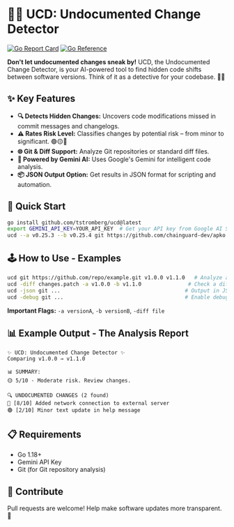 # 🕵️‍♂️ UCD: Undocumented Change Detector

[![Go Report Card](https://goreportcard.com/badge/github.com/tstromberg/ucd)](https://goreportcard.com/report/github.com/tstromberg/ucd)
[![Go Reference](https://pkg.go.dev/badge/github.com/tstromberg/ucd.svg)](https://pkg.go.dev/github.com/tstromberg/ucd)

**Don't let undocumented changes sneak by!** UCD, the Undocumented Change Detector, is your AI-powered tool to find hidden code shifts between software versions. Think of it as a detective for your codebase. 🐕‍🦺

## ✨ Key Features

* **🔍 Detects Hidden Changes:**  Uncovers code modifications missed in commit messages and changelogs.
* **⚠️ Rates Risk Level:**  Classifies changes by potential risk – from minor to significant. 🟢🟡🔴
* **🌐 Git & Diff Support:** Analyze Git repositories or standard diff files.
* **🤖 Powered by Gemini AI:** Uses Google's Gemini for intelligent code analysis.
* **📦 JSON Output Option:**  Get results in JSON format for scripting and automation.

##  🚀 Quick Start

```bash
go install github.com/tstromberg/ucd@latest
export GEMINI_API_KEY=YOUR_API_KEY  # Get your API key from Google AI Studio! 🔑
ucd --a v0.25.3 --b v0.25.4 git https://github.com/chainguard-dev/apko.git
```

##  🕹️ How to Use - Examples

```bash
ucd git https://github.com/repo/example.git v1.0.0 v1.1.0   # Analyze a Git repository
ucd -diff changes.patch -a v1.0.0 -b v1.1.0               # Check a diff file
ucd -json git ...                                        # Output in JSON format
ucd -debug git ...                                       # Enable debug output
```

**Important Flags:** `-a versionA`, `-b versionB`, `-diff file`

## 📊 Example Output -  The Analysis Report

```
✨ UCD: Undocumented Change Detector ✨
Comparing v1.0.0 → v1.1.0

📊 SUMMARY:
🟡 5/10 - Moderate risk. Review changes.

🔍 UNDOCUMENTED CHANGES (2 found)
🔴 [8/10] Added network connection to external server
🟢 [2/10] Minor text update in help message
```

##  📋 Requirements

* Go 1.18+
* Gemini API Key
* Git (for Git repository analysis)

##  🤝 Contribute

Pull requests are welcome! Help make software updates more transparent. 🎉
